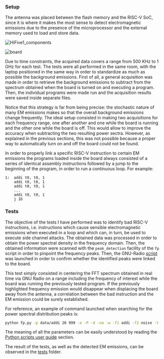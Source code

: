 ### Setup
The antenna was placed between the flash memory and the RISC-V SoC, since it is where it makes the most sense to detect electromagnetic emissions due to the presence of the microprocessor and the external memory used to load and store data.

![HiFive1_components](/uploads/cdcb3b2080daf3a0646490975bbfc133/HiFive1_components.png)

![board](/uploads/8aefc73885816f90cd380e3139177665/board.jpg)

Due to time constraints, the acquired data covers a range from 500 KHz to 1 GHz for each test. The tests were all performed in the same room, with the laptop positioned in the same way in order to standardize as much as possible the background emissions. First of all, a general acquisition was made in order to retrieve the background emissions to subtract from the spectrum obtained when the board is turned on and executing a program. Then, the individual programs were made run and the acquisition results were saved inside separate files.

Notice that this strategy is far from being precise: the stochastic nature of many EM emissions makes so that the overall background emissions change frequently. The ideal setup consisted in making two acquisitions for each frequency range, one after another and one while the board is running and the other one while the board is off. This would allow to improve the accuracy when subtracting the two resulting power sectra. However, as explained in the previous sections, this was not possible because a proper way to automatically turn on and off the board could not be found.

In order to properly link a specific RISC-V instruction to certain EM emissions the programs loaded inside the board always consisted of a series of identical assembly instructions followed by a jump to the beginning of the program, in order to run a continuous loop. For example:

```assembly
1:  addi t0, t0, 1
    addi t0, t0, 1
    addi t0, t0, 1
    ...
    addi t0, t0, 1
    j 1b
```

### Tests
The objective of the tests I have performed was to identify bad RISC-V instructions, i.e. instructions which cause sensible electromagnetic emissions when executed in a loop and which can, in turn, be used to execute side channel attacks. The obtained data was processed in order to obtain the power spectral density in the frequency domain. Then, the obtained information were scanned with the `peak_detection` facility of the `fp` script in order to pinpoint the frequency peaks. Then, the GNU-Radio [script](addlink!) was launched in order to confirm whether the identified peaks were linked to the board. 

This test simply consisted in centering the FFT spectrum obtained in real time via GNU Radio on a range including the frequency of interest while the board was running the previously tested program. If the previously highlighted frequency emission would disappear when displacing the board away from the antenna, a correlation between the bad instruction and the EM emission could be surely established.

For reference, an example of command launched when searching for the power spectral distribution peaks is:

```bash
python fp.py -p data/addi 26 999 -e -P -d -na -w -f1 addi -f2 noise -t 120
```

The meaning of all the parameters can be easily understood by reading the [Python scripts user guide](python-scripts-user-guide) section.

The result of the tests, as well as the detected EM emissions, can be observed in the [tests](tests) folder.